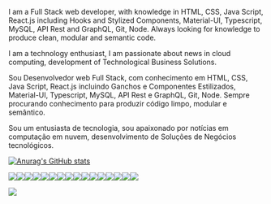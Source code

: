 


I am a Full Stack web developer, with knowledge in HTML, CSS, Java Script, React.js including Hooks and Stylized Components, Material-UI, Typescript, MySQL, API Rest and GraphQL, Git, Node.
Always looking for knowledge to produce clean, modular and semantic code.

I am a technology enthusiast, I am passionate about news in cloud computing, development of Technological Business Solutions.


Sou Desenvolvedor web Full Stack, com conhecimento em HTML, CSS, Java Script, React.js incluindo Ganchos e Componentes Estilizados, Material-UI, Typescript, MySQL, API Rest e GraphQL, Git, Node.
Sempre procurando conhecimento para produzir código limpo, modular e semântico.

Sou um entusiasta de tecnologia, sou apaixonado por notícias em computação em nuvem, desenvolvimento de Soluções de Negócios tecnológicos.

[![Anurag's GitHub stats](https://github-readme-stats.vercel.app/api?username=italosouza09)](https://github.com/anuraghazra/github-readme-stats)




 <img src="https://img.shields.io/badge/JavaScript-Code?style=for-the-badge&logo=JavaScript&logoColor=black&color=white"/><img src="https://img.shields.io/badge/TypeScript-Code?style=for-the-badge&logo=TypeScript&logoColor=black&color=white"/><img src="https://img.shields.io/badge/CSharp-Code?style=for-the-badge&logo=CSharp&logoColor=black&color=white"/><img src="https://img.shields.io/badge/CSS3-Code?style=for-the-badge&logo=CSS3&logoColor=black&color=white"/><img src="https://img.shields.io/badge/HTML5-Code?style=for-the-badge&logo=HTML5&logoColor=black&color=white"/><img src="https://img.shields.io/badge/.NET-Code?style=for-the-badge&logo=.NET&logoColor=black&color=white"/><img src="https://img.shields.io/badge/React?style=for-the-badge&logo=React&logoColor=black&color=white"/><img src="https://img.shields.io/badge/React Router-Code?style=for-the-badge&logo=ReactRouter&logoColor=black&color=white"/><img src="https://img.shields.io/badge/Node.js-Code?style=for-the-badge&logo=Nodes.js&logoColor=black&color=white"/><img src="https://img.shields.io/badge/MySQL-Code?style=for-the-badge&logo=MySQL&logoColor=black&color=white"/><img src="https://img.shields.io/badge/GraphQL-Code?style=for-the-badge&logo=GraphQL&logoColor=black&color=white"/><img src="https://img.shields.io/badge/Git-Code?style=for-the-badge&logo=Git&logoColor=black&color=white"/><img src="https://img.shields.io/badge/GitHub-Code?style=for-the-badge&logo=GitHub&logoColor=black&color=white"/><img src="https://img.shields.io/badge/Heroku-Code?style=for-the-badge&logo=Heroku&logoColor=black&color=white"/><img src="https://img.shields.io/badge/Amazon AWS-Code?style=for-the-badge&logo=AmazonAWS&logoColor=black&color=white"/><img src="https://img.shields.io/badge/Microsoft Azure-Code?style=for-the-badge&logo=MicrosoftAzure&logoColor=black&color=white"/>
 
 

 [<img src="https://img.shields.io/badge/linkedin-%230077B5.svg?&style=for-the-badge&logo=linkedin&logoColor=white" />](https://www.linkedin.com/in/italo-souza09/)
